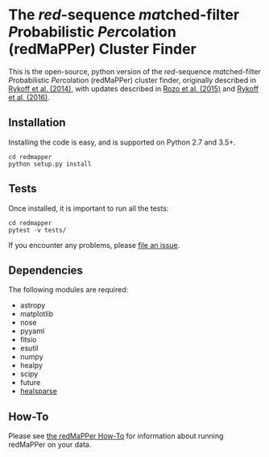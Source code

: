 The *red*-sequence *ma*tched-filter *P*robabilistic *Per*colation (redMaPPer)
Cluster Finder
=========

This is the open-source, python version of the *red*-sequence *ma*tched-filter
*P*robabilistic *Per*colation (redMaPPer) cluster finder, originally described
in [Rykoff et al. (2014)](http://adsabs.harvard.edu/abs/2014ApJ...785..104R),
with updates described in [Rozo et
al. (2015)](http://adsabs.harvard.edu/abs/2015MNRAS.453...38R) and [Rykoff et
al. (2016)](http://adsabs.harvard.edu/abs/2016ApJS..224....1R).

Installation
------------

Installing the code is easy, and is supported on Python 2.7 and 3.5+.

```
cd redmapper
python setup.py install
```

Tests
-----
Once installed, it is important to run all the tests:

```
cd redmapper
pytest -v tests/
```

If you encounter any problems, please [file an
issue](https://github.com/erykoff/redmapper/issues).

Dependencies
------------
The following modules are required:
* astropy
* matplotlib
* nose
* pyyaml
* fitsio
* esutil
* numpy
* healpy
* scipy
* future
* [healsparse](https://github.com/lsstdesc/healsparse)

How-To
------
Please see [the redMaPPer How-To](how-to/README.md) for information about
running redMaPPer on your data.
